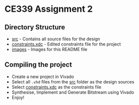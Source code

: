 # CE339 Assignment 2

## Directory Structure
- [src](./src/) - Contains all source files for the design
- [constraints.xdc](./constraints.xdc) - Edited constraints file for the project
- [images](./images) - Images for this README file

## Compiling the project

- Create a new project in Vivado
- Select all `.vhd` files from the [src](./src) folder as the design sources
- Select [constraints.xdc](./constraints.xdc) as the constraints file
- Synthesise, Implement and Generate Bitstream using Vivado
- Enjoy!